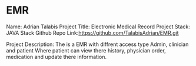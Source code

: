 # EMR
Name: Adrian Talabis
Project Title: Electronic Medical Record
Project Stack: JAVA Stack
Github Repo Link:https://github.com/TalabisAdrian/EMR.git

Project Description: The is a EMR with diffrent access type
Admin, clinician and patient Where patient can view there history, physician order, medication and update there information. 


